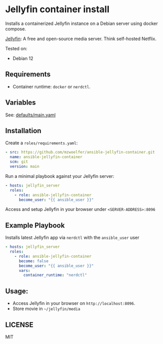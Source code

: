# Jellyfin container install

Installs a containerized Jellyfin instance on a Debian server using docker compose.

[Jellyfin](https://github.com/jellyfin/jellyfin): A free and open-source media server.
Think self-hosted Netflix.

Tested on:
- Debian 12

## Requirements
- Container runtime: `docker` or `nerdctl`.

## Variables
See: [defaults/main.yaml](defaults/main.yaml)

## Installation
Create a `roles/requirements.yaml`:
```YAML
- src: https://github.com/mzwoelfer/ansible-jellyfin-container.git
  name: ansible-jellyfin-container 
  scm: git
  version: main
```

Run a minimal playbook against your Jellyfin server:
```YAML
- hosts: jellyfin_server
  roles:
    - role: ansible-jellyfin-container
      become_user: "{{ ansible_user }}"
```

Access and setup Jellyfin in your browser under `<SERVER-ADDRESS>:8096`

## Example Playbook
Installs latest Jellyfin app via `nerdctl` with the `ansible_user` user
```YAML
- hosts: jellyfin_server
  roles:
    - role: ansible-jellyfin-container
      become: false
      become_user: "{{ ansible_user }}"
      vars:
        container_runtime: "nerdctl"
```

## Usage:
- Access Jellyfin in your browser on `http://localhost:8096`.
- Store movie in `~/jellyfin/media`

## LICENSE
MIT
